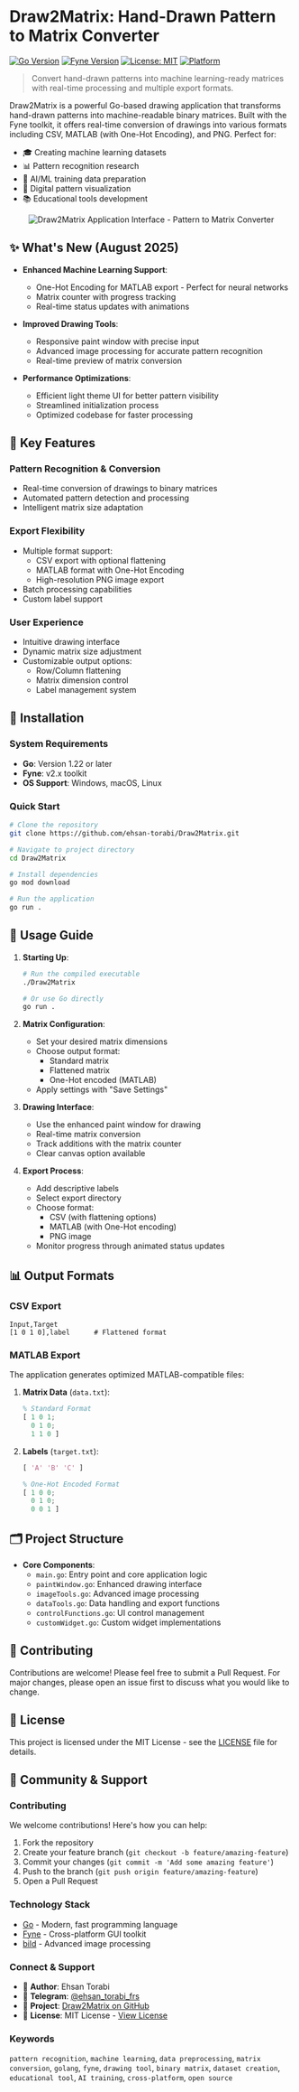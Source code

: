 # Draw2Matrix: Hand-Drawn Pattern to Matrix Converter

[![Go Version](https://img.shields.io/badge/Go-1.22+-00ADD8?style=flat&logo=go)](https://go.dev/dl/)
[![Fyne Version](https://img.shields.io/badge/Fyne-v2.x-7F4FC5?style=flat)](https://fyne.io/)
[![License: MIT](https://img.shields.io/badge/License-MIT-yellow.svg)](https://opensource.org/licenses/MIT)
[![Platform](https://img.shields.io/badge/Platform-Windows%20%7C%20Linux-blue)](https://github.com/ehsan-torabi/Draw2Matrix/releases/latest)

> Convert hand-drawn patterns into machine learning-ready matrices with real-time processing and multiple export formats.

Draw2Matrix is a powerful Go-based drawing application that transforms hand-drawn patterns into machine-readable binary matrices. Built with the Fyne toolkit, it offers real-time conversion of drawings into various formats including CSV, MATLAB (with One-Hot Encoding), and PNG. Perfect for:

- 🎓 Creating machine learning datasets
- 📊 Pattern recognition research
- 🤖 AI/ML training data preparation
- 🎨 Digital pattern visualization
- 📚 Educational tools development

<div align="center">
  <img src="output.gif" alt="Draw2Matrix Application Interface - Pattern to Matrix Converter">
</div>

## ✨ What's New (August 2025)

- **Enhanced Machine Learning Support**:

  - One-Hot Encoding for MATLAB export - Perfect for neural networks
  - Matrix counter with progress tracking
  - Real-time status updates with animations

- **Improved Drawing Tools**:

  - Responsive paint window with precise input
  - Advanced image processing for accurate pattern recognition
  - Real-time preview of matrix conversion

- **Performance Optimizations**:
  - Efficient light theme UI for better pattern visibility
  - Streamlined initialization process
  - Optimized codebase for faster processing

## 🚀 Key Features

### Pattern Recognition & Conversion

- Real-time conversion of drawings to binary matrices
- Automated pattern detection and processing
- Intelligent matrix size adaptation

### Export Flexibility

- Multiple format support:
  - CSV export with optional flattening
  - MATLAB format with One-Hot Encoding
  - High-resolution PNG image export
- Batch processing capabilities
- Custom label support

### User Experience

- Intuitive drawing interface
- Dynamic matrix size adjustment
- Customizable output options:
  - Row/Column flattening
  - Matrix dimension control
  - Label management system

## 🔧 Installation

### System Requirements

- **Go**: Version 1.22 or later
- **Fyne**: v2.x toolkit
- **OS Support**: Windows, macOS, Linux

### Quick Start

```bash
# Clone the repository
git clone https://github.com/ehsan-torabi/Draw2Matrix.git

# Navigate to project directory
cd Draw2Matrix

# Install dependencies
go mod download

# Run the application
go run .
```

## 📝 Usage Guide

1. **Starting Up**:

   ```bash
   # Run the compiled executable
   ./Draw2Matrix

   # Or use Go directly
   go run .
   ```

2. **Matrix Configuration**:

   - Set your desired matrix dimensions
   - Choose output format:
     - Standard matrix
     - Flattened matrix
     - One-Hot encoded (MATLAB)
   - Apply settings with "Save Settings"

3. **Drawing Interface**:

   - Use the enhanced paint window for drawing
   - Real-time matrix conversion
   - Track additions with the matrix counter
   - Clear canvas option available

4. **Export Process**:
   - Add descriptive labels
   - Select export directory
   - Choose format:
     - CSV (with flattening options)
     - MATLAB (with One-Hot encoding)
     - PNG image
   - Monitor progress through animated status updates

## 📊 Output Formats

### CSV Export

```csv
Input,Target
[1 0 1 0],label      # Flattened format
```

### MATLAB Export

The application generates optimized MATLAB-compatible files:

1. **Matrix Data** (`data.txt`):

   ```matlab
   % Standard Format
   [ 1 0 1;
     0 1 0;
     1 1 0 ]

   ```

2. **Labels** (`target.txt`):

   ```matlab
   [ 'A' 'B' 'C' ]

   % One-Hot Encoded Format
   [ 1 0 0;
     0 1 0;
     0 0 1 ]
   ```

## 🗂️ Project Structure

- **Core Components**:
  - `main.go`: Entry point and core application logic
  - `paintWindow.go`: Enhanced drawing interface
  - `imageTools.go`: Advanced image processing
  - `dataTools.go`: Data handling and export functions
  - `controlFunctions.go`: UI control management
  - `customWidget.go`: Custom widget implementations

## 🤝 Contributing

Contributions are welcome! Please feel free to submit a Pull Request. For major changes, please open an issue first to discuss what you would like to change.

## 📄 License

This project is licensed under the MIT License - see the [LICENSE](LICENSE) file for details.

## 🌟 Community & Support

### Contributing

We welcome contributions! Here's how you can help:

1. Fork the repository
2. Create your feature branch (`git checkout -b feature/amazing-feature`)
3. Commit your changes (`git commit -m 'Add some amazing feature'`)
4. Push to the branch (`git push origin feature/amazing-feature`)
5. Open a Pull Request

### Technology Stack

- [Go](https://go.dev/) - Modern, fast programming language
- [Fyne](https://fyne.io/) - Cross-platform GUI toolkit
- [bild](https://github.com/anthonynsimon/bild) - Advanced image processing

### Connect & Support

- 📧 **Author**: Ehsan Torabi
- 💬 **Telegram**: [@ehsan_torabi_frs](https://t.me/ehsan_torabi_frs)
- 🌟 **Project**: [Draw2Matrix on GitHub](https://github.com/ehsan-torabi/Draw2Matrix)
- 📄 **License**: MIT License - [View License](LICENSE)

### Keywords

`pattern recognition`, `machine learning`, `data preprocessing`, `matrix conversion`, `golang`, `fyne`, `drawing tool`, `binary matrix`, `dataset creation`, `educational tool`, `AI training`, `cross-platform`, `open source`
